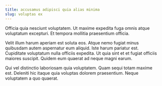 ```yaml
---
title: accusamus adipisci quia alias minima
slug: voluptas ex
---
```


Officia quia nesciunt voluptatem. Ut maxime expedita fuga omnis atque voluptatum excepturi. Et tempora mollitia praesentium officia.

Velit illum harum aperiam est soluta eos. Atque nemo fugiat minus quibusdam autem aspernatur eum aliquid. Iste harum pariatur est. Cupiditate voluptatum nulla officiis expedita. Ut quia sint et et fugiat officiis maiores suscipit. Quidem eum quaerat ad neque magni earum.

Qui vel distinctio laboriosam quia voluptatem. Quam sequi totam maxime est. Deleniti hic itaque quia voluptas dolorem praesentium. Neque voluptatem a quo quaerat.
